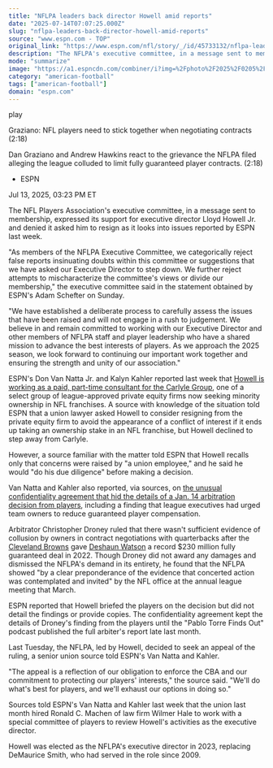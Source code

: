 ```yaml
---
title: "NFLPA leaders back director Howell amid reports"
date: "2025-07-14T07:07:25.000Z"
slug: "nflpa-leaders-back-director-howell-amid-reports"
source: "www.espn.com - TOP"
original_link: "https://www.espn.com/nfl/story/_/id/45733132/nflpa-leadership-backs-director-lloyd-howell-jr-amid-reports"
description: "The NFLPA's executive committee, in a message sent to membership, expressed its support for executive director Lloyd Howell Jr. as it looks into issues reported by ESPN last week."
mode: "summarize"
image: "https://a1.espncdn.com/combiner/i?img=%2Fphoto%2F2025%2F0205%2Fr1447937_1296x729_16%2D9.jpg"
category: "american-football"
tags: ["american-football"]
domain: "espn.com"
---
```

<div id="readability-page-1" class="page"><div data-video="watch,640,360,45584094" data-cerebro-id="685c604389c85416c53d8e40" data-title="Graziano: NFL players need to stick together when negotiating contracts" data-source="espn"><div><picture><source srcset="https://a.espncdn.com/combiner/i?img=%2Fmedia%2Fmotion%2F2025%2F0625%2Fdm_250625_Graz%2Fdm_250625_Graz.jpg&amp;w=943&amp;h=530&amp;cquality=80&amp;format=jpg" media="(min-width: 376px)"><source srcset="https://a.espncdn.com/combiner/i?img=%2Fmedia%2Fmotion%2F2025%2F0625%2Fdm_250625_Graz%2Fdm_250625_Graz.jpg&amp;w=375&amp;cquality=80, https://a.espncdn.com/combiner/i?img=%2Fmedia%2Fmotion%2F2025%2F0625%2Fdm_250625_Graz%2Fdm_250625_Graz.jpg&amp;w=750&amp;cquality=40&amp;format=jpg 2x" media="(max-width: 375px)"></picture><p><span data-id="45584094">play</span></p></div><figcaption><div><p><span>Graziano: NFL players need to stick together when negotiating contracts (2:18)</span></p><p>Dan Graziano and Andrew Hawkins react to the grievance the NFLPA filed alleging the league colluded to limit fully guaranteed player contracts. (2:18)</p></div></figcaption></div><div><div><ul><li><p>ESPN</p></li></ul><p><span>Jul 13, 2025, 03:23 PM ET</span></p></div><p>The NFL Players Association's executive committee, in a message sent to membership, expressed its support for executive director Lloyd Howell Jr. and denied it asked him to resign as it looks into issues reported by ESPN last week.</p><p>"As members of the NFLPA Executive Committee, we categorically reject false reports insinuating doubts within this committee or suggestions that we have asked our Executive Director to step down. We further reject attempts to mischaracterize the committee's views or divide our membership," the executive committee said in the statement obtained by ESPN's Adam Schefter on Sunday.</p><p>"We have established a deliberate process to carefully assess the issues that have been raised and will not engage in a rush to judgement. We believe in and remain committed to working with our Executive Director and other members of NFLPA staff and player leadership who have a shared mission to advance the best interests of players. As we approach the 2025 season, we look forward to continuing our important work together and ensuring the strength and unity of our association."</p><p>ESPN's Don Van Natta Jr. and Kalyn Kahler reported last week that <a href="https://www.espn.com/nfl/story?_slug_=nflpa-head-works-firm-approved-invest-nfl&amp;id=45705432" target="_blank">Howell is working as a paid, part-time consultant for the Carlyle Group</a>, one of a select group of league-approved private equity firms now seeking minority ownership in NFL franchises. A source with knowledge of the situation told ESPN that a union lawyer asked Howell to consider resigning from the private equity firm to avoid the appearance of a conflict of interest if it ends up taking an ownership stake in an NFL franchise, but Howell declined to step away from Carlyle.</p><p>However, a source familiar with the matter told ESPN that Howell recalls only that concerns were raised by "a union employee," and he said he would "do his due diligence" before making a decision.</p><p>Van Natta and Kahler also reported, via sources, on <a href="https://www.espn.com/nfl/story?_slug_=nflpa-nfl-agreed-keep-collusion-findings-secret&amp;id=45703132" target="_blank">the unusual confidentiality agreement that hid the details of a Jan. 14 arbitration decision from players</a>, including a finding that league executives had urged team owners to reduce guaranteed player compensation.</p><p>Arbitrator Christopher Droney ruled that there wasn't sufficient evidence of collusion by owners in contract negotiations with quarterbacks after the <a data-clubhouse-guid="539babc5-e5fb-753b-8ae1-c15032a91ef4" href="https://www.espn.com/nfl/team/_/name/cle/cleveland-browns">Cleveland Browns</a> gave <a data-player-guid="b6ec8e9e-3d85-a1de-9d0a-5a51621a9c20" href="https://www.espn.com/nfl/player/_/id/3122840/deshaun-watson">Deshaun Watson</a> a record $230 million fully guaranteed deal in 2022. Though Droney did not award any damages and dismissed the NFLPA's demand in its entirety, he found that the NFLPA showed "by a clear preponderance of the evidence that concerted action was contemplated and invited" by the NFL office at the annual league meeting that March.</p><p>ESPN reported that Howell briefed the players on the decision but did not detail the findings or provide copies. The confidentiality agreement kept the details of Droney's finding from the players until the "Pablo Torre Finds Out" podcast published the full arbiter's report late last month.</p><p>Last Tuesday, the NFLPA, led by Howell, decided to seek an appeal of the ruling, a senior union source told ESPN's Van Natta and Kahler.</p><p>"The appeal is a reflection of our obligation to enforce the CBA and our commitment to protecting our players' interests," the source said. "We'll do what's best for players, and we'll exhaust our options in doing so."</p><p>Sources told ESPN's Van Natta and Kahler last week that the union last month hired Ronald C. Machen of law firm Wilmer Hale to work with a special committee of players to review Howell's activities as the executive director.</p><p>Howell was elected as the NFLPA's executive director in 2023, replacing DeMaurice Smith, who had served in the role since 2009.</p>
</div></div>